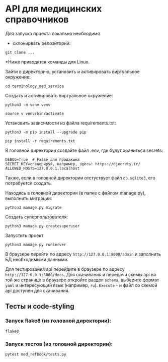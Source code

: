 # API для медицинских справочников
Для запуска проекта локально необходимо
- склонирвать репозиторий:
```commandline
git clone ...
```
*Ниже приводятся команды для Linux.

Зайти в директорию, установить и активировать виртуальное окружение:
```
cd terminology_med_service
```

Cоздать и активировать виртуальное окружение:
```
python3 -m venv venv
```

```
source v venv/bin/activate
```

Установить зависимости из файла requirements.txt:
```
python3 -m pip install --upgrade pip
```

```
pip install -r requirements.txt
```

В головной директории создайте файл .env, где будут храниться secrets:
```
DEBUG=True  # False для продакшна
SECRET_KEY=сгенерируй, например, здесь: https://djecrety.ir/
ALLOWED_HOSTS=127.0.0.1,localhost
```
Также, если в головной директории отстуствует файл `db.sqlite3`, его потребуется
создать.

Находясь в головной директории (в папке с файлом manage.py), выполнить миграции:
```
python3 manage.py migrate
```

Создать суперпользователя:
```commandline
python3 manage.py createsuperuser
```

Запустить проект:
```
python3 manage.py runserver
```

В браузере перейти по адресу `http://127.0.0.1:8000/admin` и заполнить БД
необходимыми данными.

Для тестирования api перейдите в браузере по адресу `http://127.0.0.1:8000/docs`.
Для скачивания и передачи схемы api на той же странице в браузере откройте
раздел `schema`, выберите формат `yaml` и интересующий язык (например, `ru`).
`Execute` - и файл со схемой api доступен для скачивания.


## Тесты и code-styling
### Запуск flake8 (из головной директории):
```commandline
flake8
```
### Запуск тестов (из головной директории):
```commandline
pytest med_refbook/tests.py
```